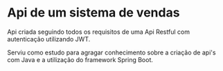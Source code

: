 # Api de um sistema de vendas

Api criada seguindo todos os requisitos de uma Api Restful com autenticação utilizando JWT.

Serviu como estudo para agragar conhecimento sobre a criação de api's com Java e a utilização do framework Spring Boot.
